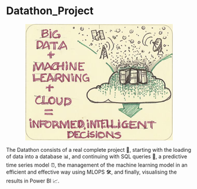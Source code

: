 # Datathon_Project
<div style="text-align:center;">
    <img src="https://github.com/Guill3TR/Datathon_Project/blob/main/Readme%20Image.png" alt="Texto alternativo" width="400" alt="Texto alternativo" width="400">
</div>

The Datathon consists of a real complete project 🚀, starting with the loading of data into a database 📊, and continuing with SQL queries 💾, a predictive time series model ⏰, the management of the machine learning model in an efficient and effective way using MLOPS 🛠️, and finally, visualising the results in Power BI 📈.
